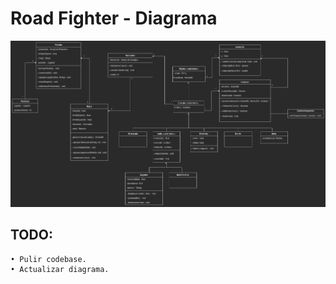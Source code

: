 # Road Fighter - Diagrama

<p align="center">
  <img width="800" src="./src/main/resources/diagrama.png" alt="Diagrama">
</p>


## TODO:
    • Pulir codebase.
    • Actualizar diagrama.

